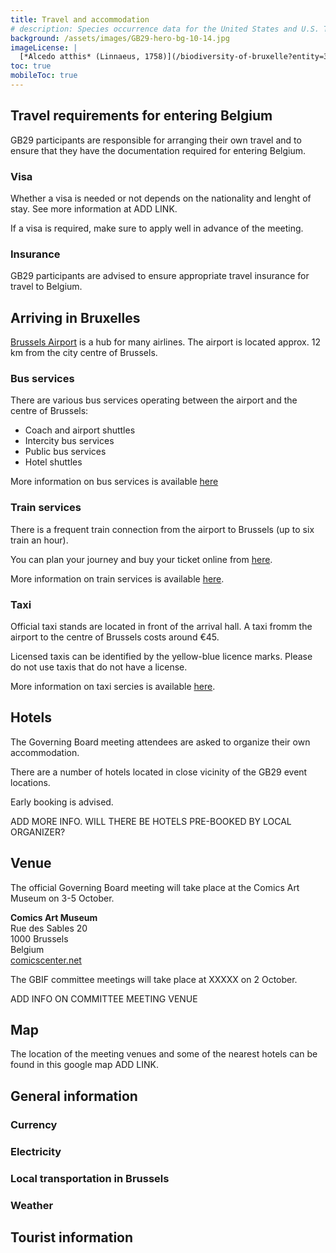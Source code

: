 ```yaml
---
title: Travel and accommodation
# description: Species occurrence data for the United States and U.S. Territories.
background: /assets/images/GB29-hero-bg-10-14.jpg
imageLicense: |
  [*Alcedo atthis* (Linnaeus, 1758)](/biodiversity-of-bruxelle?entity=3058851394&view=TABLE) observed in Belgium by jrassart (licensed under http://creativecommons.org/licenses/by-nc/4.0/)
toc: true
mobileToc: true
---
```


## Travel requirements for entering Belgium
GB29 participants are responsible for arranging their own travel and to ensure that they have the documentation required for entering Belgium. 

### Visa
Whether a visa is needed or not depends on the nationality and lenght of stay. See more information at ADD LINK. 

If a visa is required, make sure to apply well in advance of the meeting. 

### Insurance
GB29 participants are advised to ensure appropriate travel insurance for travel to Belgium.

## Arriving in Bruxelles
[Brussels Airport](https://www.brusselsairport.be) is a hub for many airlines. The airport is located approx. 12 km from the city centre of Brussels. 

### Bus services
There are various bus services operating between the airport and the centre of Brussels:

- Coach and airport shuttles
- Intercity bus services
- Public bus services
- Hotel shuttles

More information on bus services is available [here](https://www.brusselsairport.be/en/passengers/access-parking/by-public-transport/bus)


### Train services

There is a frequent train connection from the airport to Brussels (up to six train an hour). 

You can plan your journey and buy your ticket online from [here](https://www.belgiantrain.be/en/tickets-and-railcards/airports/brussels-airport).

More information on train services is available [here](https://www.brusselsairport.be/en/passengers/access-parking/by-public-transport/train). 

### Taxi

Official taxi stands are located in front of the arrival hall. A taxi fromm the airport to the centre of Brussels costs around €45. 

Licensed taxis can be identified by the yellow-blue licence marks. Please do not use taxis that do not have a license. 

More information on taxi sercies is available [here](https://www.brusselsairport.be/en/passengers/access-parking/taxi-and-limousine-services).

## Hotels
The Governing Board meeting attendees are asked to organize their own accommodation. 

There are a number of hotels located in close vicinity of the GB29 event locations. 

Early booking is advised. 

ADD MORE INFO. WILL THERE BE HOTELS PRE-BOOKED BY LOCAL ORGANIZER?

## Venue

The official Governing Board meeting will take place at the Comics Art Museum on 3-5 October. 

**Comics Art Museum**  
Rue des Sables 20  
1000 Brussels  
Belgium  
[comicscenter.net](https://www.comicscenter.net)

The GBIF committee meetings will take place at XXXXX on 2 October. 

ADD INFO ON COMMITTEE MEETING VENUE

## Map
The location of the meeting venues and some of the nearest hotels can be found in this google map ADD LINK.

## General information

### Currency

### Electricity

### Local transportation in Brussels

### Weather

## Tourist information



